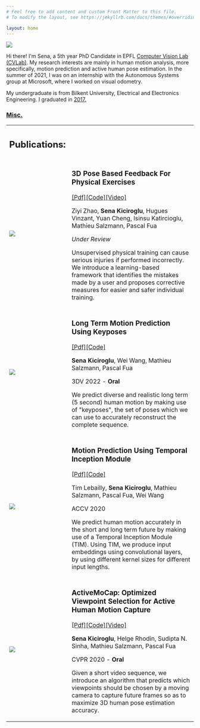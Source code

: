 ```yaml
---
# Feel free to add content and custom Front Matter to this file.
# To modify the layout, see https://jekyllrb.com/docs/themes/#overriding-theme-defaults

layout: home
---
```

<div>
    <div class="split left">
        <div>
        <img id="pp" src="https://drive.google.com/uc?id=1NgnT9U5abIh9mJh61bp6EO0NMsqOIWDP" />
        </div>
    </div>
    <div class="split right">
        <p>Hi there! I'm Sena, a 5th year PhD Candidate in EPFL <a href="http://cvlab.epfl.ch">Computer Vision Lab (CVLab)</a>. My research interests are mainly in human motion analysis, more specifically, motion prediction and active human pose estimation. In the summer of 2021, I was on an internship with the Autonomous Systems group at Microsoft, where I worked on visual odometry.</p>
        <p>My undergraduate is from Bilkent University, Electrical and Electronics Engineering. I graduated in <a class="page-link" href="https://senakicir.github.io/bilkent">2017.</a></p>
        <p>
        <div id="bloglink"><h3><a class="page-link" href="https://senakicir.github.io/misc">Misc.</a></h3> </div>
        </p>
    </div>
</div>


<table class="invisible_table" >
<tr><th>

<h2 class="spanswhole">Publications:</h2>
</th><th></th></tr>

<tr><td  style="padding-right:50px">
    <img id="pub_p_small" src="https://drive.google.com/uc?id=1WueKk5V330OYgvYcVWuz3dcMaDmN2O0b" />
    </td>
    <td>
        <p><h3>3D Pose Based Feedback For Physical Exercises</h3></p>
        <p><a href="https://arxiv.org/abs/2208.03257">[Pdf]</a><a href="">[Code]</a><a href="https://youtu.be/W3kyyeHe0SI">[Video]</a></p>
        <p>Ziyi Zhao, <b>Sena Kiciroglu</b>, Hugues Vinzant, Yuan Cheng, Isinsu Katircioglu, Mathieu Salzmann, Pascal Fua</p>
        <p><i>Under Review</i></p>
        <p>Unsupervised physical training can cause serious injuries if performed incorrectly. We introduce a learning-based framework that identifies the mistakes made by a user and proposes corrective measures for easier and safer individual training.</p>
</td></tr>

<tr><td  style="padding-right:50px">
    <img id="pub_p_small" src="https://drive.google.com/uc?id=1LiDgvc5CrjQ6tMy5ITu4XlCh8pZSNCKW" />
    </td>
    <td>
        <p><h3>Long Term Motion Prediction Using Keyposes</h3></p>
        <p><a href="https://arxiv.org/pdf/2012.04731.pdf">[Pdf]</a><a href="">[Code]</a></p>
        <p><b>Sena Kiciroglu</b>, Wei Wang, Mathieu Salzmann, Pascal Fua</p>
        <p>3DV 2022 - <b>Oral</b></p>
        <p>We predict diverse and realistic long term (5 second) human motion by making use of "keyposes", the set of poses which we can use to accurately reconstruct the complete sequence.</p>
</td></tr>

<tr><td style="padding-right:50px">
        <img id="pub_p" src="https://drive.google.com/uc?id=1ShdlFIiXvNlUdZJlc-fbUwQg_3iR29li" />
</td><td>
        <p><h3>Motion Prediction Using Temporal Inception Module</h3></p>
        <p><a href="https://openaccess.thecvf.com/content/ACCV2020/papers/Lebailly_Motion_Prediction_Using_Temporal_Inception_Module_ACCV_2020_paper.pdf">[Pdf]</a><a href="https://github.com/tileb1/motion-prediction-tim">[Code]</a></p>
        <p>Tim Lebailly, <b>Sena Kiciroglu</b>, Mathieu Salzmann, Pascal Fua, Wei Wang</p>
        <p>ACCV 2020 </p>
        <p>We predict human motion accurately in the short and long term future by making use of a Temporal Inception Module (TIM). Using TIM, we produce input embeddings using convolutional layers, by using different kernel sizes for different input lengths.</p>
</td></tr>

<tr><td  style="border-bottom:0px;" >
        <img id="pub_p_small" src="https://drive.google.com/uc?id=14HtAbR546NQ4jK8FbAdpVlrWo8TsuZH2" />
</td><td style="border-bottom:0px;" >
        <p><h3>ActiveMoCap: Optimized Viewpoint Selection for Active Human Motion Capture</h3></p>
        <p><a href="https://openaccess.thecvf.com/content_CVPR_2020/papers/Kiciroglu_ActiveMoCap_Optimized_Viewpoint_Selection_for_Active_Human_Motion_Capture_CVPR_2020_paper.pdf">[Pdf]</a><a href="https://github.com/senakicir/ActiveMoCap">[Code]</a><a href="https://youtu.be/Dqv7ZJQi28o">[Video]</a></p>
        <p><b>Sena Kiciroglu</b>, Helge Rhodin, Sudipta N. Sinha, Mathieu Salzmann, Pascal Fua</p>
        <p>CVPR 2020 - <b>Oral</b></p>
        <p>Given a short video sequence, we introduce an algorithm that predicts which viewpoints should be chosen by a moving camera to capture future frames so as to maximize 3D human pose estimation accuracy.</p>
</td></tr>




</table>
